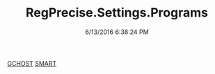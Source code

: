 ﻿---
title: RegPrecise.Settings.Programs
date: 6/13/2016 6:38:24 PM
---

[GCHOST](T-RegPrecise.Settings.Programs.GCHOST.html)
[SMART](T-RegPrecise.Settings.Programs.SMART.html)
